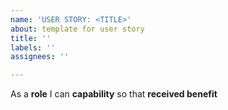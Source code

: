 ```yaml
---
name: 'USER STORY: <TITLE>'
about: template for user story
title: ''
labels: ''
assignees: ''

---
```


As a **role** I can **capability** so that **received benefit**

